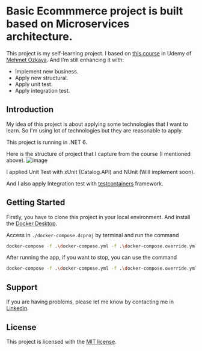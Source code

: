 # Basic Ecommmerce project is built based on Microservices architecture.

This project is my self-learning project. 
I based on [this course](https://www.udemy.com/course/microservices-architecture-and-implementation-on-dotnet/) in Udemy of [Mehmet Ozkaya](https://github.com/mehmetozkaya).
And I'm still enhancing it with:
- Implement new business.
- Apply new structural.
- Apply unit test.
- Apply integration test.

## Introduction

My idea of this project is about applying some technologies that I want to learn. So I'm using lot of technologies but they are reasonable to apply.

This project is running in .NET 6.

Here is the structure of project that I capture from the course (I mentioned above).
![image](https://github.com/phuocphan13/Microservices/assets/44283172/54edd605-8afc-44f5-a665-4db7d1ea1bf0)

I applied Unit Test with xUnit (Catalog.API) and NUnit (Will implement soon).

And I also apply Integration test with [testcontainers](https://testcontainers.com) framework.


## Getting Started

Firstly, you have to clone this project in your local environment.
And install the [Docker Desktop](https://www.docker.com/products/docker-desktop/).

Access in `./docker-compose.dcproj` by terminal and run the command

```bash
docker-compose -f .\docker-compose.yml -f .\docker-compose.override.yml up -d
```

After running the app, if you want to stop, you can use the command

```bash
docker-compose -f .\docker-compose.yml -f .\docker-compose.override.yml down
```

## Support

If you are having problems, please let me know by contacting me in [Linkedin](https://www.linkedin.com/in/phuoc-phan-47a3ab138/).

## License

This project is licensed with the [MIT license](LICENSE.txt).
